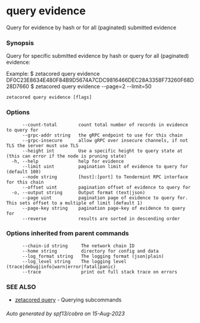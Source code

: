 # query evidence

Query for evidence by hash or for all (paginated) submitted evidence

### Synopsis

Query for specific submitted evidence by hash or query for all (paginated) evidence:

Example:
$ zetacored query evidence DF0C23E8634E480F84B9D5674A7CDC9816466DEC28A3358F73260F68D28D7660
$ zetacored query evidence --page=2 --limit=50

```
zetacored query evidence [flags]
```

### Options

```
      --count-total        count total number of records in evidence to query for
      --grpc-addr string   the gRPC endpoint to use for this chain
      --grpc-insecure      allow gRPC over insecure channels, if not TLS the server must use TLS
      --height int         Use a specific height to query state at (this can error if the node is pruning state)
  -h, --help               help for evidence
      --limit uint         pagination limit of evidence to query for (default 100)
      --node string        [host]:[port] to Tendermint RPC interface for this chain 
      --offset uint        pagination offset of evidence to query for
  -o, --output string      Output format (text|json) 
      --page uint          pagination page of evidence to query for. This sets offset to a multiple of limit (default 1)
      --page-key string    pagination page-key of evidence to query for
      --reverse            results are sorted in descending order
```

### Options inherited from parent commands

```
      --chain-id string     The network chain ID
      --home string         directory for config and data 
      --log_format string   The logging format (json|plain) 
      --log_level string    The logging level (trace|debug|info|warn|error|fatal|panic) 
      --trace               print out full stack trace on errors
```

### SEE ALSO

* [zetacored query](zetacored_query.md)	 - Querying subcommands

###### Auto generated by spf13/cobra on 15-Aug-2023
